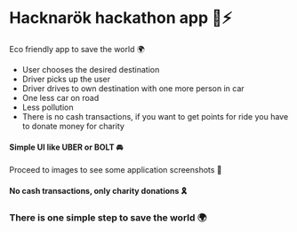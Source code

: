 # Hacknarök hackathon app 🌈⚡️

Eco friendly app to save the world 🌍

 - User chooses the desired destination
 - Driver picks up the user
 - Driver drives to own destination with one more person in car
 - One less car on road
 - Less pollution 
 - There is no cash transactions, if you want to get points for ride you have to donate money for charity 

#### Simple UI like UBER or BOLT 🚘

Proceed to images to see some application screenshots 📸

#### No cash transactions, only charity donations 🎗

### There is one simple step to save the world 🌍 

